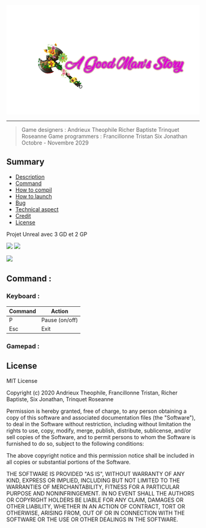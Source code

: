 
<div style="text-align:center">
    <img src="ScreenShoot/Logo.png"/>
</div>

-----

> Game designers :
> Andrieux Theophile
> Richer Baptiste
> Trinquet Roseanne
> Game programmers :
> Francillonne Tristan
> Six Jonathan
> Octobre - Novembre 2029

## Summary
- [Description](##Description "Goto description part")
- [Command](##Command "Goto command part")
- [How to compil](##How-to-compil "Goto compil part")
- [How to launch](##How-to-launch "Goto launch part")
- [Bug](##Bug "Goto bug part")
- [Technical aspect](##Technical-aspect "Goto yechnical part")
- [Credit](##Credit "Goto credit part")
- [License](##License "Goto license part")

Projet Unreal avec 3 GD et 2 GP

![](ScreenShoot/Introduction.gif)
![](ScreenShoot/Skills.gif)


![](ScreenShoot/Boss.gif)

## Command :
### Keyboard :
Command | Action
------------- | -------------
P           | Pause (on/off)
Esc         | Exit

### Gamepad :

## License
MIT License

Copyright (c) 2020 Andrieux Theophile, Francillonne Tristan, Richer Baptiste, Six Jonathan, Trinquet Roseanne

Permission is hereby granted, free of charge, to any person obtaining a copy
of this software and associated documentation files (the "Software"), to deal
in the Software without restriction, including without limitation the rights
to use, copy, modify, merge, publish, distribute, sublicense, and/or sell
copies of the Software, and to permit persons to whom the Software is
furnished to do so, subject to the following conditions:

The above copyright notice and this permission notice shall be included in all
copies or substantial portions of the Software.

THE SOFTWARE IS PROVIDED "AS IS", WITHOUT WARRANTY OF ANY KIND, EXPRESS OR
IMPLIED, INCLUDING BUT NOT LIMITED TO THE WARRANTIES OF MERCHANTABILITY,
FITNESS FOR A PARTICULAR PURPOSE AND NONINFRINGEMENT. IN NO EVENT SHALL THE
AUTHORS OR COPYRIGHT HOLDERS BE LIABLE FOR ANY CLAIM, DAMAGES OR OTHER
LIABILITY, WHETHER IN AN ACTION OF CONTRACT, TORT OR OTHERWISE, ARISING FROM,
OUT OF OR IN CONNECTION WITH THE SOFTWARE OR THE USE OR OTHER DEALINGS IN THE
SOFTWARE.
